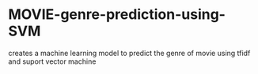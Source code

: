 # MOVIE-genre-prediction-using-SVM
creates a machine learning model to predict the genre of movie using tfidf and suport vector machine
